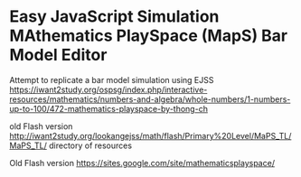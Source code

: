 # Easy JavaScript Simulation MAthematics PlaySpace (MapS) Bar Model Editor
Attempt to replicate a bar model simulation using EJSS
https://iwant2study.org/ospsg/index.php/interactive-resources/mathematics/numbers-and-algebra/whole-numbers/1-numbers-up-to-100/472-mathematics-playspace-by-thong-ch

old Flash version http://iwant2study.org/lookangejss/math/flash/Primary%20Level/MaPS_TL/MaPS_TL/ directory of resources

Old Flash version https://sites.google.com/site/mathematicsplayspace/

